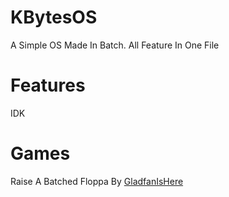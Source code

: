 # KBytesOS
A Simple OS Made In Batch. All Feature In One File

# Features 

IDK

# Games

Raise A Batched Floppa By [GladfanIsHere](GladfanIsHere)
